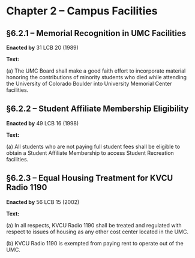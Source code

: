 # Chapter 2 – Campus Facilities

## §6.2.1 – Memorial Recognition in UMC Facilities

**Enacted by** 31 LCB 20 (1989)

**Text:**

(a) The UMC Board shall make a good faith effort to incorporate material honoring the contributions of minority students who died while attending the University of Colorado Boulder into University Memorial Center facilities.

## §6.2.2 – Student Affiliate Membership Eligibility

**Enacted by** 49 LCB 16 (1998)

**Text:**

(a) All students who are not paying full student fees shall be eligible to obtain a Student Affiliate Membership to access Student Recreation facilities.


## §6.2.3 – Equal Housing Treatment for KVCU Radio 1190

**Enacted by** 56 LCB 15 (2002)

**Text:**

(a) In all respects, KVCU Radio 1190 shall be treated and regulated with respect to issues of housing as any other cost center located in the UMC.

(b) KVCU Radio 1190 is exempted from paying rent to operate out of the UMC.
